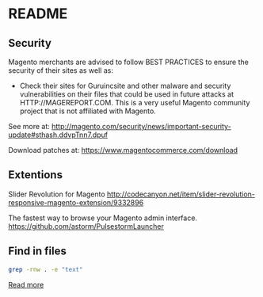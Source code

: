 README
================

Security
--------

Magento merchants are advised to follow BEST PRACTICES to ensure the security of their sites as well as:

* Check their sites for Guruincsite and other malware and security vulnerabilities on their files that could be used in future attacks at HTTP://MAGEREPORT.COM. This is a very useful Magento community project that is not affiliated with Magento.

See more at: http://magento.com/security/news/important-security-update#sthash.ddvpTnn7.dpuf

Download patches at: https://www.magentocommerce.com/download

Extentions
----------

Slider Revolution for Magento
http://codecanyon.net/item/slider-revolution-responsive-magento-extension/9332896

The fastest way to browse your Magento admin interface.
https://github.com/astorm/PulsestormLauncher

Find in files
-------------

```bash
grep -rnw . -e "text"
```
[Read more](http://stackoverflow.com/questions/16956810/finding-all-files-containing-a-text-string-on-linux?answertab=votes#tab-top)
